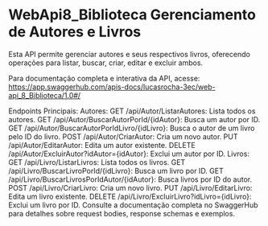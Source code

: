 # WebApi8_Biblioteca Gerenciamento de Autores e Livros

Esta API permite gerenciar autores e seus respectivos livros, oferecendo operações para listar, buscar, criar, editar e excluir ambos.

Para documentação completa e interativa da API, acesse: https://app.swaggerhub.com/apis-docs/lucasrocha-3ec/web-api_8_Biblioteca/1.0#/

Endpoints Principais:
Autores:
GET /api/Autor/ListarAutores: Lista todos os autores.
GET /api/Autor/BuscarAutorPorId/{idAutor}: Busca um autor por ID.
GET /api/Autor/BuscarAutorPorIdLivro/{idLivro}: Busca o autor de um livro pelo ID do livro.
POST /api/Autor/CriarAutor: Cria um novo autor.
PUT /api/Autor/EditarAutor: Edita um autor existente.
DELETE /api/Autor/ExcluirAutor?idAutor={idAutor}: Exclui um autor por ID.
Livros:
GET /api/Livro/ListarLivros: Lista todos os livros.
GET /api/Livro/BuscarLivroPorId/{idLivro}: Busca um livro por ID.
GET /api/Livro/BuscarLivrosPorIdAutor/{idAutor}: Busca livros por ID do autor.
POST /api/Livro/CriarLivro: Cria um novo livro.
PUT /api/Livro/EditarLivro: Edita um livro existente.
DELETE /api/Livro/ExcluirLivro?idLivro={idLivro}: Exclui um livro por ID.
Consulte a documentação completa no SwaggerHub para detalhes sobre request bodies, response schemas e exemplos.
